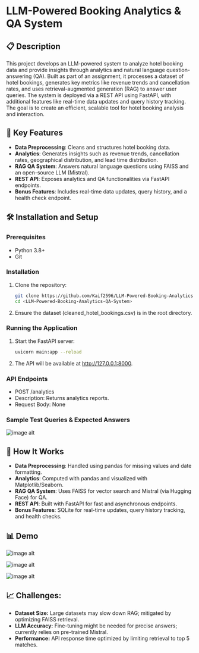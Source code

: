 
# LLM-Powered Booking Analytics & QA System



## 📋  Description

This project develops an LLM-powered system to analyze hotel booking data and provide insights through analytics and natural language question-answering (QA). Built as part of an assignment, it processes a dataset of hotel bookings, generates key metrics like revenue trends and cancellation rates, and uses retrieval-augmented generation (RAG) to answer user queries. The system is deployed via a REST API using FastAPI, with additional features like real-time data updates and query history tracking. The goal is to create an efficient, scalable tool for hotel booking analysis and interaction.

## 🚀 Key Features

- **Data Preprocessing**: Cleans and structures hotel booking data.
- **Analytics**: Generates insights such as revenue trends, cancellation rates, geographical distribution, and lead time distribution.
- **RAG QA System**: Answers natural language questions using FAISS and an open-source LLM (Mistral).
- **REST API**: Exposes analytics and QA functionalities via FastAPI endpoints.
- **Bonus Features**: Includes real-time data updates, query history, and a health check endpoint.
## 🛠️ Installation and Setup


### Prerequisites
- Python 3.8+
- Git

### Installation
1. Clone the repository:
   ```bash
   git clone https://github.com/Kaif2596/LLM-Powered-Booking-Analytics-QA-System.git
   cd <LLM-Powered-Booking-Analytics-QA-System>

2. Ensure the dataset (cleaned_hotel_bookings.csv) is in the root directory.

### Running the Application

1. Start the FastAPI server:
   ```bash
   uvicorn main:app --reload
2. The API will be available at http://127.0.0.1:8000.

### API Endpoints
- POST /analytics
- Description: Returns analytics reports.
- Request Body: None


### Sample Test Queries & Expected Answers

![image alt](https://github.com/Kaif2596/LLM-Powered-Booking-Analytics-QA-System/blob/main/Screenshot%20(25).png)


## 🧠 How It Works

- **Data Preprocessing**: Handled using pandas for missing values and date formatting.
- **Analytics**: Computed with pandas and visualized with Matplotlib/Seaborn.
- **RAG QA System**: Uses FAISS for vector search and Mistral (via Hugging Face) for QA.
- **REST API**: Built with FastAPI for fast and asynchronous endpoints.
- **Bonus Features**: SQLite for real-time updates, query history tracking, and health checks.
## 📊 Demo

![image alt](https://github.com/Kaif2596/LLM-Powered-Booking-Analytics-QA-System/blob/main/revenue_trends.png)

![image alt](https://github.com/Kaif2596/LLM-Powered-Booking-Analytics-QA-System/blob/main/lead_time_distribution.png)

![image alt](https://github.com/Kaif2596/LLM-Powered-Booking-Analytics-QA-System/blob/main/geo_distribution.png)

## 📈 Challenges:

*   **Dataset Size:**  Large datasets may slow down RAG; mitigated by optimizing FAISS retrieval.
*   **LLM Accuracy:** Fine-tuning might be needed for precise answers; currently relies on pre-trained Mistral.
*   **Performance:** API response time optimized by limiting retrieval to top 5 matches.
